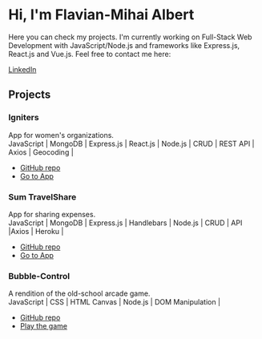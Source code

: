 
# Hi, I'm Flavian-Mihai Albert

Here you can check my projects. I'm currently working on Full-Stack Web Development with JavaScript/Node.js and frameworks like Express.js, React.js and Vue.js. Feel free to contact me here:

[LinkedIn](https://www.linkedin.com/in/flavian-mihai-albert/)

## Projects

### Igniters
App for women's organizations.
</br> 
JavaScript | MongoDB | Express.js | React.js | Node.js | CRUD | REST API | Axios | Geocoding |
- [GitHub repo](https://github.com/monikageiger/igniters)
- [Go to App](https://globtrotters-igniters.herokuapp.com)

### Sum TravelShare
App for sharing expenses.
</br> 
JavaScript | MongoDB | Express.js | Handlebars | Node.js | CRUD | API |Axios | Heroku |
- [GitHub repo](https://github.com/OsvaldoPicazo/TravelShare)
- [Go to App](https://sumtravelshare.herokuapp.com)

### Bubble-Control
A rendition of the old-school arcade game.
</br> 
JavaScript | CSS | HTML Canvas | Node.js | DOM Manipulation |
- [GitHub repo]()
- [Play the game]()







<!--
**Hribu/Hribu** is a ✨ _special_ ✨ repository because its `README.md` (this file) appears on your GitHub profile.

Here are some ideas to get you started:

- 🔭 I’m currently working on ...
- 🌱 I’m currently learning ...
- 👯 I’m looking to collaborate on ...
- 🤔 I’m looking for help with ...
- 💬 Ask me about ...
- 📫 How to reach me: ...
- 😄 Pronouns: ...
- ⚡ Fun fact: ...
-->
